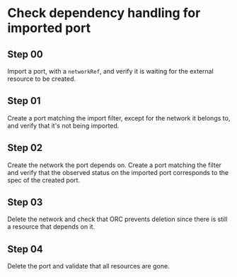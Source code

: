 # Check dependency handling for imported port

## Step 00

Import a port, with a `networkRef`, and verify it is waiting for the external resource to be created.

## Step 01

Create a port matching the import filter, except for the network it belongs to, and verify that it's not being imported.

## Step 02

Create the network the port depends on.
Create a port matching the filter and verify that the observed status on the imported port corresponds to the spec of the created port.

## Step 03

Delete the network and check that ORC prevents deletion since there is still a resource that depends on it.

## Step 04

Delete the port and validate that all resources are gone.
